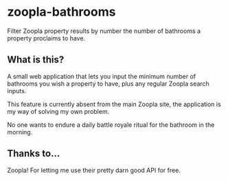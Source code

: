 # zoopla-bathrooms
Filter Zoopla property results by number the number of bathrooms a property proclaims to have.

## What is this?
A small web application that lets you input the minimum number of bathrooms you wish a property to have, plus any  regular Zoopla search inputs.

This feature is currently absent from the main Zoopla site, the application is my way of solving my own problem.

No one wants to endure a daily battle royale ritual for the bathroom in the morning.

## Thanks to...
Zoopla! For letting me use their pretty darn good API for free. 
